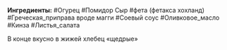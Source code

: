 **Ингредиенты:**
#Oгурeц 
#Помидор
Сыр #фета (фетакса хохланд)
#Греческая_приправа вроде магги
#Соевый соус
#Оливковое_масло
#Кинза
#Листья_салата

В конце вкусно в жижей хлебец «щедрые» 

